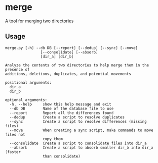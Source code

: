 # merge
 A tool for merging two directories

## Usage

    merge.py [-h] --db DB [--report] [--dedup] [--sync] [--move]
                    [--consolidate] [--absorb]
                    [dir_a] [dir_b]

    Analyze the contents of two directories to help merge them in the presence of
    additions, deletions, duplicates, and potential movements

    positional arguments:
      dir_a
      dir_b

    optional arguments:
      -h, --help     show this help message and exit
      --db DB        Name of the database file to use
      --report       Report all the differences found
      --dedup        Create a script to resolve duplicates
      --sync         Create a script to resolve differences (missing files)
      --move         When creating a sync script, make commands to move files not
                     copy them
      --consolidate  Create a script to consolidate files into dir_a
      --absorb       Create a script to absorb smaller dir_b into dir_a (faster
                     than consolidate)
